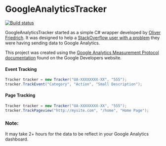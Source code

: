 # GoogleAnalyticsTracker
[![Build status](https://ci.appveyor.com/api/projects/status/udlspav2sr7fu3dc/branch/master?svg=true)](https://ci.appveyor.com/project/RandomlyKnighted/googleanalyticstracker/branch/master)

GoogleAnalyticsTracker started as a simple C# wrapper developed by [Oliver Friedrich](https://gist.github.com/0liver/11229128). It was designed to help a [StackOverflow user with a problem](http://stackoverflow.com/a/23253778/1110819) they were having sending data to Google Analytics.

This project was created using the [Google Analytics Measurement Protocol documentation](https://developers.google.com/analytics/devguides/collection/protocol/v1/devguide) found on the Google Developers website.

#### **Event Tracking**
```csharp
Tracker tracker = new Tracker("UA-XXXXXXXX-XX", "555");
tracker.TrackEvent("Category", "Action", "Small Description");
```
#### **Page Tracking**

```csharp
Tracker tracker = new Tracker("UA-XXXXXXXX-XX", "555");
tracker.TrackPageview("http://mysite.com", "/home", "Home Page");
```

### **Note:**
It may take 2+ hours for the data to be reflect in your Google Analytics dashboard.
